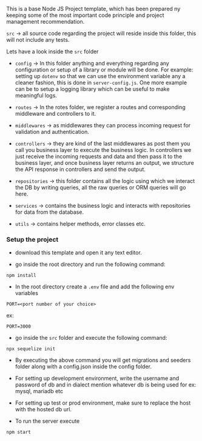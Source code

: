 This is a base Node JS Project template, which has been prepared ny keeping some of the most important code principle and project management recommendation.

`src` -> all source code regarding the project will reside inside this folder, this will not include any tests.

Lets have a look inside the `src` folder

- `config` -> In this folder anything and everything regarding any configuration or setup of a library or module will be done. For example: setting up `dotenv` so that we can use the environment variable any a cleaner fashion, this is done in `server-config.js`. One more example can be to setup a logging library which can be useful to make meaningful logs.

- `routes` -> In the rotes folder, we register a routes and corresponding middleware and controllers to it.

- `middlewares` -> as middlewares they can process incoming request for validation and authentication.

- `controllers` -> they are kind of the last middlewares as post them you call you business layer to execute the business logic. In controllers we just receive the incoming requests and data and then pass it to the business layer, and once business layer returns an output, we structure the API response in controllers and send the output.

- `repositories` -> this folder contains all the logic using which we interact the DB by writing queries, all the raw queries or ORM queries will go here.

- `services` -> contains the business logic and interacts with repositories for data from the database.

- `utils` -> contains helper methods, error classes etc.

### Setup the project

- download this template and open it any text editor.

- go inside the root directory and run the following command:

```
npm install
```

- In the root directory create a `.env` file and add the following env variables

```
PORT=<port number of your choice>
```

ex:

```
PORT=3000
```

- go inside the `src` folder and execute the following command:

```
npx sequelize init
```

- By executing the above command you will get migrations and seeders folder along with a config.json inside the config folder.

- For setting up development environment, write the username and password of db and in dialect mention whatever db is being used for ex: mysql, mariadb etc

- For setting up test or prod environment, make sure to replace the host with the hosted db url.

- To run the server execute

```
npm start
```
